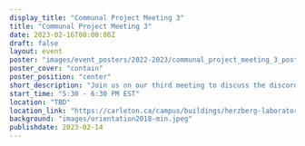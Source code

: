 ```yaml
---
display_title: "Communal Project Meeting 3"
title: "Communal Project Meeting 3"
date: 2023-02-16T00:00:00Z
draft: false
layout: event
poster: "images/event_posters/2022-2023/communal_project_meeting_3_poster.jpg"
poster_cover: "contain"
poster_position: "center"
short_description: "Join us on our third meeting to discuss the discord bot project!"
start_time: "5:30 - 6:30 PM EST"
location: "TBD"
location_link: "https://carleton.ca/campus/buildings/herzberg-laboratories/"
background: "images/orientation2018-min.jpeg"
publishdate: 2023-02-14
---
```



